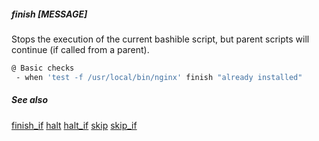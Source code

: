##### finish [MESSAGE]

Stops the execution of the current bashible script, but parent scripts will continue (if called from a parent).

```bash
@ Basic checks
 - when 'test -f /usr/local/bin/nginx' finish "already installed"
```

##### See also

[finish_if](finish_if.md)
[halt](halt.md)
[halt_if](halt_if.md)
[skip](skip.md)
[skip_if](skip_if.md)
